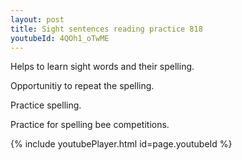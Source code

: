 ```yaml
---
layout: post
title: Sight sentences reading practice 818
youtubeId: 4QOh1_oTwME
---
```

 
 
Helps to learn sight words and their spelling.

Opportunitiy to repeat the spelling. 

Practice spelling. 
 
Practice for spelling bee competitions. 
 
{% include youtubePlayer.html id=page.youtubeId %}
 
 
